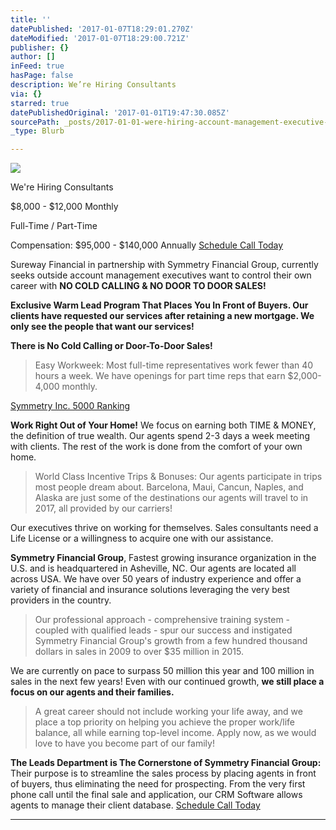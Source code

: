 ```yaml
---
title: ''
datePublished: '2017-01-07T18:29:01.270Z'
dateModified: '2017-01-07T18:29:00.721Z'
publisher: {}
author: []
inFeed: true
hasPage: false
description: We’re Hiring Consultants
via: {}
starred: true
datePublishedOriginal: '2017-01-01T19:47:30.085Z'
sourcePath: _posts/2017-01-01-were-hiring-account-management-executive-9-12k-monthly.md
_type: Blurb

---
```

![](https://the-grid-user-content.s3-us-west-2.amazonaws.com/67d3fdfa-c9c7-4cb6-a436-dc16208094d8.jpg)

We're Hiring Consultants

$8,000 - $12,000 Monthly

Full-Time / Part-Time

Compensation: $95,000 - $140,000 Annually
[Schedule Call Today][0]

Sureway Financial in partnership with Symmetry Financial Group, currently seeks outside account management executives want to control their own career with **NO COLD CALLING & NO DOOR TO DOOR SALES!**

**Exclusive Warm Lead Program That Places You In Front of Buyers. Our clients have requested our services after retaining a new mortgage. We only see the people that want our services!**

**There is No Cold Calling or Door-To-Door Sales!**

> Easy Workweek: Most full-time representatives work fewer than 40 hours a week. We have openings for part time reps that earn $2,000-4,000 monthly.

[Symmetry Inc. 5000 Ranking][1]

**Work Right Out of Your Home!** We focus on earning both TIME & MONEY, the definition of true wealth. Our agents spend 2-3 days a week meeting with clients. The rest of the work is done from the comfort of your own home.

> World Class Incentive Trips & Bonuses: Our agents participate in trips most people dream about. Barcelona, Maui, Cancun, Naples, and Alaska are just some of the destinations our agents will travel to in 2017, all provided by our carriers!

Our executives thrive on working for themselves. Sales consultants need a Life License or a willingness to acquire one with our assistance.

**Symmetry Financial Group**, Fastest growing insurance organization in the U.S. and is headquartered in Asheville, NC. Our agents are located all across USA. We have over 50 years of industry experience and offer a variety of financial and insurance solutions leveraging the very best providers in the country.

> Our professional approach - comprehensive training system - coupled with qualified leads - spur our success and instigated Symmetry Financial Group's growth from a few hundred thousand dollars in sales in 2009 to over $35 million in 2015\.

We are currently on pace to surpass 50 million this year and 100 million in sales in the next few years! Even with our continued growth, **we still place a focus on our agents and their families.**

> A great career should not include working your life away, and we place a top priority on helping you achieve the proper work/life balance, all while earning top-level income. Apply now, as we would love to have you become part of our family!

**The Leads Department is The Cornerstone of Symmetry Financial Group:** Their purpose is to streamline the sales process by placing agents in front of buyers, thus eliminating the need for prospecting. From the very first phone call until the final sale and application, our CRM Software allows agents to manage their client database.
[Schedule Call Today][0]

---



[0]: https://calendly.com/surewaytolive
[1]: http://www.inc.com/profile/symmetry-financial-group
